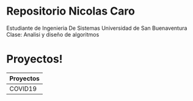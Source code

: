 # Repositorio Nicolas Caro 
Estudiante de Ingenieria De Sistemas Universidad de San Buenaventura
Clase: Analisi y diseño de algoritmos


# Proyectos!
| Proyectos | 
| ------ | 
| COVID19 |
